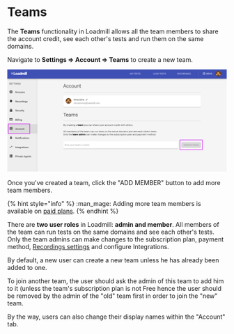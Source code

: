 # Teams

The **Teams** functionality in Loadmill allows all the team members to share the account credit, see each other's tests and run them on the same domains.

Navigate to **Settings => Account => Teams** to create a new team. 

![](../.gitbook/assets/screenshot-49-.png)

Once you've created a team, click the "ADD MEMBER" button to add more team members.

{% hint style="info" %}
:man_mage: Adding more team members is available on [paid plans](https://www.loadmill.com/#pricing).
{% endhint %}

There are **two user roles** in Loadmill: **admin **and** member**. All members of the team can run tests on the same domains and see each other's tests. Only the team admins can make changes to the subscription plan, payment method, [Recordings settings](https://docs.loadmill.com/working-with-the-recorder/recorder-settings) and configure Integrations.

By default, a new user can create a new team unless he has already been added to one. 

To join another team, the user should ask the admin of this team to add him to it (unless the team's subscription plan is not Free hence the user should be removed by the admin of the "old" team first in order to join the "new" team.

By the way, users can also change their display names within the "Account" tab.





